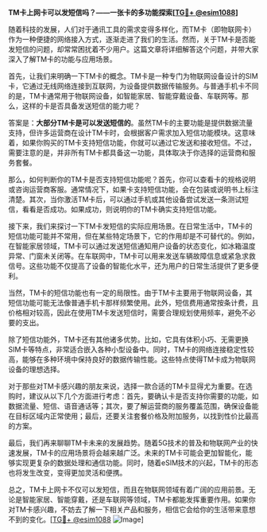 **TM卡上网卡可以发短信吗？——一张卡的多功能探索[[TG💪+ @esim1088](https://t.me/s/esim1088)]**

随着科技的发展，人们对于通讯工具的需求变得多样化，而TM卡（即物联网卡）作为一种便捷的网络接入方式，逐渐走进了我们的生活。然而，关于TM卡是否能发短信的问题，却常常困扰着不少用户。这篇文章将详细解答这个问题，并带大家深入了解TM卡的功能与应用场景。

首先，让我们来明确一下TM卡的概念。TM卡是一种专门为物联网设备设计的SIM卡，它通过无线网络连接到互联网，为设备提供数据传输服务。与普通手机卡不同的是，TM卡通常用于物联网设备，如智能家居、智能穿戴设备、车联网等。那么，这样的卡是否具备发送短信的能力呢？

答案是：**大部分TM卡是可以发送短信的**。虽然TM卡的主要功能是提供数据流量支持，但许多运营商在设计TM卡时，会根据客户需求加入短信功能模块。这意味着，如果你购买的TM卡支持短信功能，你就可以通过它发送和接收短信。不过，需要注意的是，并非所有TM卡都具备这一功能，具体取决于你选择的运营商和服务套餐。

那么，如何判断你的TM卡是否支持短信功能呢？首先，你可以查看卡的规格说明或咨询运营商客服。通常情况下，如果卡支持短信功能，会在包装或说明书上标注清楚。其次，当你激活TM卡后，可以通过手机或其他设备尝试发送一条测试短信，看看是否成功。如果成功，则说明你的TM卡确实支持短信功能。

接下来，我们来探讨一下TM卡发短信的实际应用场景。在日常生活中，TM卡的短信功能可能并不常用，但在某些特定场景下，它的作用却是不可替代的。例如，在智能家居领域，TM卡可以通过发送短信通知用户设备的状态变化，如冰箱温度异常、门窗未关闭等。在车联网中，TM卡可以用来发送车辆故障信息或紧急求救信号。这些功能不仅提高了设备的智能化水平，还为用户的日常生活提供了更多便利。

当然，TM卡的短信功能也有一定的局限性。由于TM卡主要用于物联网设备，其短信功能可能无法像普通手机卡那样频繁使用。此外，短信费用通常按条计费，且价格相对较高，因此在使用TM卡发送短信时，需要合理规划使用频率，避免不必要的支出。

除了短信功能外，TM卡还有其他诸多优势。比如，它具有体积小巧、无需更换SIM卡等特点，非常适合嵌入各种小型设备中。同时，TM卡的网络连接稳定性较高，能够在多种环境中保持良好的数据传输性能。这些特点使得TM卡成为物联网设备的理想选择。

对于那些对TM卡感兴趣的朋友来说，选择一款合适的TM卡显得尤为重要。在选购时，建议从以下几个方面进行考虑：首先，要确认卡是否支持你需要的功能，如数据流量、短信、语音通话等；其次，要了解运营商的服务覆盖范围，确保设备能在目标区域内正常使用；最后，还要关注套餐价格及附加服务，以找到性价比最高的方案。

最后，我们再来聊聊TM卡未来的发展趋势。随着5G技术的普及和物联网产业的快速发展，TM卡的应用场景将会越来越广泛。未来的TM卡可能会更加智能化，能够实现更复杂的数据处理和通信功能。同时，随着eSIM技术的兴起，TM卡的形态也将发生改变，变得更加灵活和便携。

总之，TM卡上网卡不仅可以发短信，而且在物联网领域有着广阔的应用前景。无论是智能家居、智能穿戴，还是车联网等领域，TM卡都能发挥重要作用。如果你对TM卡感兴趣，不妨去了解一下相关产品和服务，相信它会给你的生活带来意想不到的变化。[[TG💪+ @esim1088](https://t.me/s/esim1088) ![Image](https://i.postimg.cc/4NQfJmqS/Snipaste-2025-05-13-00-14-12.png)]